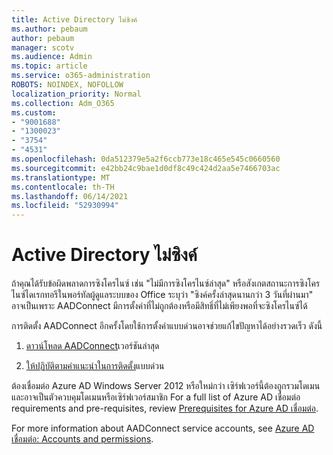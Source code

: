 ```yaml
---
title: Active Directory ไม่ซิงค์
ms.author: pebaum
author: pebaum
manager: scotv
ms.audience: Admin
ms.topic: article
ms.service: o365-administration
ROBOTS: NOINDEX, NOFOLLOW
localization_priority: Normal
ms.collection: Adm_O365
ms.custom:
- "9001688"
- "1300023"
- "3754"
- "4531"
ms.openlocfilehash: 0da512379e5a2f6ccb773e18c465e545c0660560
ms.sourcegitcommit: e42bb24c9bae1d0df8c49c424d2aa5e7466703ac
ms.translationtype: MT
ms.contentlocale: th-TH
ms.lasthandoff: 06/14/2021
ms.locfileid: "52930994"
---
```

# <a name="active-directory-not-syncing"></a>Active Directory ไม่ซิงค์

ถ้าคุณได้รับข้อผิดพลาดการซิงโครไนซ์ เช่น "ไม่มีการซิงโครไนซ์ล่าสุด" หรือสังเกตสถานะการซิงโครไนซ์ไดเรกทอรีในพอร์ทัลผู้ดูแลระบบของ Office ระบุว่า "ซิงค์ครั้งล่าสุดนานกว่า 3 วันที่ผ่านมา" อาจเป็นเพราะ AADConnect มีการตั้งค่าที่ไม่ถูกต้องหรือมีสิทธิ์ที่ไม่เพียงพอที่จะซิงโครไนซ์ได้  

การติดตั้ง AADConnect อีกครั้งโดยใช้การตั้งค่าแบบด่วนอาจช่วยแก้ไขปัญหาได้อย่างรวดเร็ว ดังนี้

1. [ดาวน์โหลด AADConnect](https://go.microsoft.com/fwlink/?LinkId=615771)เวอร์ชันล่าสุด

2. [ให้ปฏิบัติตามคําแนะนําในการติดตั้ง](/azure/active-directory/hybrid/how-to-connect-install-express)แบบด่วน

ต้องเชื่อมต่อ Azure AD Windows Server 2012 หรือใหม่กว่า เซิร์ฟเวอร์นี้ต้องถูกรวมโดเมนและอาจเป็นตัวควบคุมโดเมนหรือเซิร์ฟเวอร์สมาชิก For a full list of Azure AD เชื่อมต่อ requirements and pre-requisites, review [Prerequisites for Azure AD เชื่อมต่อ](/azure/active-directory/hybrid/how-to-connect-install-prerequisites).

For more information about AADConnect service accounts, see [Azure AD เชื่อมต่อ: Accounts and permissions](/azure/active-directory/hybrid/reference-connect-accounts-permissions).
